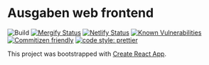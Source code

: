 # Ausgaben web frontend

![Build](https://github.com/ausgaben/web/workflows/Tests/badge.svg)
[![Mergify Status](https://img.shields.io/endpoint.svg?url=https://dashboard.mergify.io/badges/ausgaben/web&style=flat)](https://mergify.io)
[![Netlify Status](https://api.netlify.com/api/v1/badges/da274156-eb7c-41d7-84d5-19c968e439f5/deploy-status)](https://app.netlify.com/sites/ausgaben/deploys)
[![Known Vulnerabilities](https://snyk.io/test/github/ausgaben/web/badge.svg?targetFile=package.json)](https://snyk.io/test/github/ausgaben/web?targetFile=package.json)
[![Commitizen friendly](https://img.shields.io/badge/commitizen-friendly-brightgreen.svg)](http://commitizen.github.io/cz-cli/)
[![code style: prettier](https://img.shields.io/badge/code_style-prettier-ff69b4.svg?style=flat-square)](https://github.com/prettier/prettier)

This project was bootstrapped with [Create React App](https://github.com/facebook/create-react-app).
